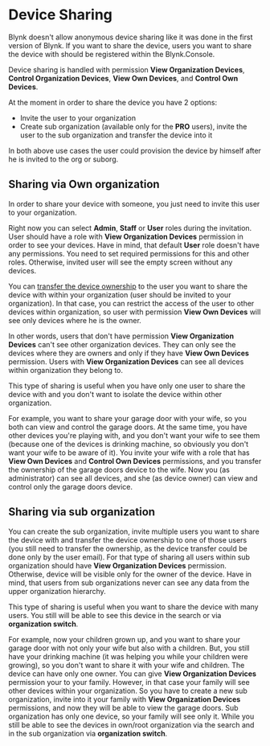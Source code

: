 # Device Sharing

Blynk doesn't allow anonymous device sharing like it was done in the first version of Blynk. If you want to share the device, users you want to share the device with should be registered within the Blynk.Console.

Device sharing is handled with permission **View Organization Devices**, **Control Organization Devices**, **View Own Devices**, and **Control Own Devices**.

At the moment in order to share the device you have 2 options:

* Invite the user to your organization
* Create sub organization (available only for the **PRO** users), invite the user to the sub organization and transfer the device into it

In both above use cases the user could provision the device by himself after he is invited to the org or suborg. 

## Sharing via Own organization

In order to share your device with someone, you just need to invite this user to your organization.

Right now you can select **Admin**, **Staff** or **User** roles during the invitation. User should have a role with **View Organization Devices** permission in order to see your devices. Have in mind, that default **User** role doesn't have any permissions. You need to set required permissions for this and other roles. Otherwise, invited user will see the empty screen without any devices.

You can [transfer the device ownership](actions-with-devices.md#device-transfer) to the user you want to share the device with within your organization \(user should be invited to your organization\). In that case, you can restrict the access of the user to other devices within organization, so user with permission **View Own Devices** will see only devices where he is the owner.

In other words, users that don't have permission **View Organization Devices** can't see other organization devices. They can only see the devices where they are owners and only if they have **View Own Devices** permission. Users with **View Organization Devices** can see all devices within organization they belong to.

This type of sharing is useful when you have only one user to share the device with and you don't want to isolate the device within other organization.

For example, you want to share your garage door with your wife, so you both can view and control the garage doors. At the same time, you have other devices you're playing with, and you don't want your wife to see them \(because one of the devices is drinking machine, so obviously you don't want your wife to be aware of it\). You invite your wife with a role that has **View Own Devices** and **Control Own Devices** permissions, and you transfer the ownership of the garage doors device to the wife. Now you \(as administrator\) can see all devices, and she \(as device owner\) can view and control only the garage doors device.

## Sharing via sub organization

You can create the sub organization, invite multiple users you want to share the device with and transfer the device ownership to one of those users \(you still need to transfer the ownership, as the device transfer could be done only by the user email\). For that type of sharing all users within sub organization should have **View Organization Devices** permission. Otherwise, device will be visible only for the owner of the device. Have in mind, that users from sub organizations never can see any data from the upper organization hierarchy.

This type of sharing is useful when you want to share the device with many users. You still will be able to see this device in the search or via **organization switch**.

For example, now your children grown up, and you want to share your garage door with not only your wife but also with a children. But, you still have your drinking machine \(it was helping you while your children were growing\), so you don't want to share it with your wife and children. The device can have only one owner. You can give **View Organization Devices** permission your to your family. However, in that case your family will see other devices within your organization. So you have to create a new sub organization, invite into it your family with **View Organization Devices** permissions, and now they will be able to view the garage doors. Sub organization has only one device, so your family will see only it. While you still be able to see the devices in own/root organization via the search and in the sub organization via **organization switch**.

